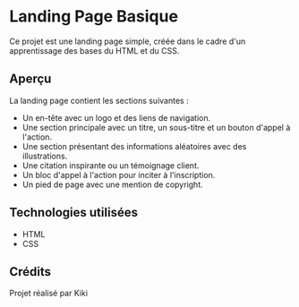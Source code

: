 # Landing Page Basique

Ce projet est une landing page simple, créée dans le cadre d'un apprentissage des bases du HTML et du CSS.

## Aperçu

La landing page contient les sections suivantes :

*   Un en-tête avec un logo et des liens de navigation.
*   Une section principale avec un titre, un sous-titre et un bouton d'appel à l'action.
*   Une section présentant des informations aléatoires avec des illustrations.
*   Une citation inspirante ou un témoignage client.
*   Un bloc d'appel à l'action pour inciter à l'inscription.
*   Un pied de page avec une mention de copyright.

## Technologies utilisées

*   HTML
*   CSS

## Crédits

Projet réalisé par Kiki
